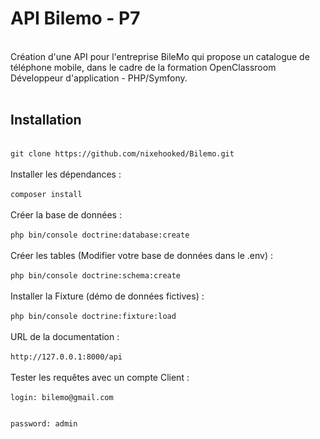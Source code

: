 # API Bilemo - P7
</br>
Création d'une API pour l'entreprise BileMo qui propose un catalogue de téléphone mobile, dans le cadre de la formation OpenClassroom Développeur d'application - PHP/Symfony.</br>
</br>
<H2> Installation </h2>
</br>
<code>git clone https://github.com/nixehooked/Bilemo.git</code></br>
</br>
Installer les dépendances :</br>
</br>
<code>composer install</code></br>
</br>
Créer la base de données :</br>
</br>
<code>php bin/console doctrine:database:create</code></br>
</br>
Créer les tables (Modifier votre base de données dans le .env) :</br>
</br>
<code>php bin/console doctrine:schema:create</code></br>
</br>
Installer la Fixture (démo de données fictives) :</br>
</br>
<code>php bin/console doctrine:fixture:load</code></br>
</br>
URL de la documentation :</br>
</br>
<code>http://127.0.0.1:8000/api</code></br>
</br>
Tester les requêtes avec un compte Client :</br>
</br>
<code>login: bilemo@gmail.com

password: admin</code>
